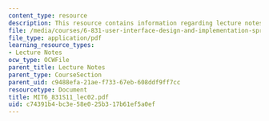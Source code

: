 ```yaml
---
content_type: resource
description: This resource contains information regarding lecture notes.
file: /media/courses/6-831-user-interface-design-and-implementation-spring-2011/c74391b4bc3e58e025b317b61ef5a0ef_MIT6_831S11_lec02.pdf
file_type: application/pdf
learning_resource_types:
- Lecture Notes
ocw_type: OCWFile
parent_title: Lecture Notes
parent_type: CourseSection
parent_uid: c9488efa-21ae-f733-67eb-608ddf9ff7cc
resourcetype: Document
title: MIT6_831S11_lec02.pdf
uid: c74391b4-bc3e-58e0-25b3-17b61ef5a0ef
---
```

